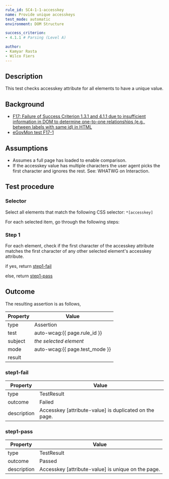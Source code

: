 ```yaml
---
rule_id: SC4-1-1-accesskey
name: Provide unique accesskeys
test_mode: automatic
environment: DOM Structure

success_criterion:
- 4.1.1 # Parsing (Level A)

author:
- Kamyar Rasta
- Wilco Fiers
---
```


## Description

This test checks accesskey attribute for all elements to have a unique value.

## Background

- [F17: Failure of Success Criterion 1.3.1 and 4.1.1 due to insufficient information in DOM to determine one-to-one relationships (e.g., between labels with same id) in HTML](http://www.w3.org/TR/2014/NOTE-WCAG20-TECHS-20140311/F17)
- [eGovMon test F17-1](http://wiki.egovmon.no/wiki/SC4.1.1#ID:_F17-1)

## Assumptions

- Assumes a full page has loaded to enable comparison.
- If the accesskey value has multiple characters the user agent picks the first character and ignores the rest. See: WHATWG on Interaction.

## Test procedure

### Selector

Select all elements that match the following CSS selector: `*[accesskey]`

For each selected item, go through the following steps:

### Step 1

For each element, check if the first character of the accesskey attribute matches the first character of any other selected element's accesskey attribute.

if yes, return [step1-fail](#step1-fail)

else, return [step1-pass](#step1-pass)

## Outcome

The resulting assertion is as follows,

| Property | Value
|----------|----------
| type     | Assertion
| test     | auto-wcag:{{ page.rule_id }}
| subject  | *the selected element*
| mode     | auto-wcag:{{ page.test_mode }}
| result   | <One TestResult from below>

### step1-fail

| Property    | Value
|-------------|----------
| type        | TestResult
| outcome     | Failed
| description | Accesskey [attribute-value] is duplicated on the page.

### step1-pass

| Property    | Value
|-------------|----------
| type        | TestResult
| outcome     | Passed
| description | Accesskey [attribute-value] is unique on the page.
